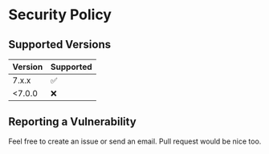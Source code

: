 # Security Policy

## Supported Versions
| Version | Supported          |
| ------- | ------------------ |
| 7.x.x   | :white_check_mark: |
| <7.0.0  | :x:                |

## Reporting a Vulnerability

Feel free to create an issue or send an email. Pull request would be nice too.
